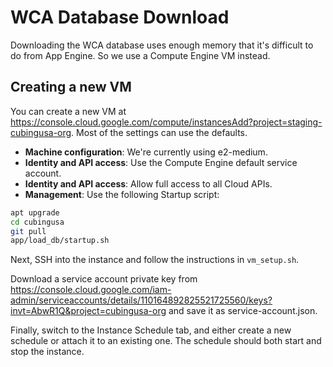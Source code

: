 # WCA Database Download

Downloading the WCA database uses enough memory that it's difficult to do from App Engine.  So we use a Compute Engine VM instead.

## Creating a new VM

You can create a new VM at https://console.cloud.google.com/compute/instancesAdd?project=staging-cubingusa-org.  Most of the settings can use the defaults.

* **Machine configuration**: We're currently using e2-medium.
* **Identity and API access**: Use the Compute Engine default service account.
* **Identity and API access**: Allow full access to all Cloud APIs.
* **Management**: Use the following Startup script:

```sh
apt upgrade
cd cubingusa
git pull
app/load_db/startup.sh
```

Next, SSH into the instance and follow the instructions in `vm_setup.sh`.

Download a service account private key from https://console.cloud.google.com/iam-admin/serviceaccounts/details/110164892825521725560/keys?invt=AbwR1Q&project=cubingusa-org and save it as service-account.json.

Finally, switch to the Instance Schedule tab, and either create a new schedule or attach it to an existing one.  The schedule should both start and stop the instance.
